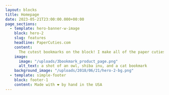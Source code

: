 ```yaml
---
layout: blocks
title: Homepage
date: 2023-05-21T23:00:00.000+00:00
page_sections:
  - template: hero-banner-w-image
    block: hero-2
    slug: features
    headline: PaperCuties.com
    content:
      The cutest bookmarks on the block! I make all of the paper cuties by hand from design to book. These are just a small hobby for now. If you want a bookmark send me an < a href="mailto:papercutiesbookmarks@gmail.com">e-mail< /a> and I can hook you up.
    image:
      image: "/uploads/3bookmark_product_page.png"
      alt_text: a shot of an owl, shiba inu, and a cat bookmark
    background_image: "/uploads/2018/06/21/hero-2-bg.png"
  - template: simple-footer
    block: footer-1
    content: Made with ❤︎ by hand in the USA
---
```

